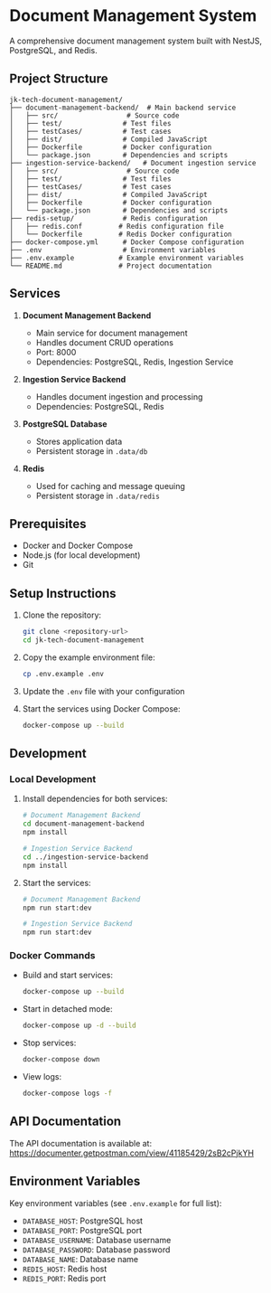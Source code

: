 # Document Management System

A comprehensive document management system built with NestJS, PostgreSQL, and Redis.

## Project Structure

```
jk-tech-document-management/
├── document-management-backend/  # Main backend service
│   ├── src/                 # Source code
│   ├── test/               # Test files
│   ├── testCases/          # Test cases
│   ├── dist/               # Compiled JavaScript
│   ├── Dockerfile          # Docker configuration
│   └── package.json        # Dependencies and scripts
├── ingestion-service-backend/   # Document ingestion service
│   ├── src/                 # Source code
│   ├── test/               # Test files
│   ├── testCases/          # Test cases
│   ├── dist/               # Compiled JavaScript
│   ├── Dockerfile          # Docker configuration
│   └── package.json        # Dependencies and scripts
├── redis-setup/            # Redis configuration
│   ├── redis.conf         # Redis configuration file
│   └── Dockerfile         # Redis Docker configuration
├── docker-compose.yml      # Docker Compose configuration
├── .env                    # Environment variables
├── .env.example           # Example environment variables
└── README.md              # Project documentation
```

## Services

1. **Document Management Backend**
   - Main service for document management
   - Handles document CRUD operations
   - Port: 8000
   - Dependencies: PostgreSQL, Redis, Ingestion Service

2. **Ingestion Service Backend**
   - Handles document ingestion and processing
   - Dependencies: PostgreSQL, Redis

3. **PostgreSQL Database**
   - Stores application data
   - Persistent storage in `.data/db`

4. **Redis**
   - Used for caching and message queuing
   - Persistent storage in `.data/redis`

## Prerequisites

- Docker and Docker Compose
- Node.js (for local development)
- Git

## Setup Instructions

1. Clone the repository:
   ```bash
   git clone <repository-url>
   cd jk-tech-document-management
   ```

2. Copy the example environment file:
   ```bash
   cp .env.example .env
   ```

3. Update the `.env` file with your configuration

4. Start the services using Docker Compose:
   ```bash
   docker-compose up --build
   ```

## Development

### Local Development

1. Install dependencies for both services:
   ```bash
   # Document Management Backend
   cd document-management-backend
   npm install

   # Ingestion Service Backend
   cd ../ingestion-service-backend
   npm install
   ```

2. Start the services:
   ```bash
   # Document Management Backend
   npm run start:dev

   # Ingestion Service Backend
   npm run start:dev
   ```

### Docker Commands

- Build and start services:
  ```bash
  docker-compose up --build
  ```

- Start in detached mode:
  ```bash
  docker-compose up -d --build
  ```

- Stop services:
  ```bash
  docker-compose down
  ```

- View logs:
  ```bash
  docker-compose logs -f
  ```

## API Documentation

The API documentation is available at:
https://documenter.getpostman.com/view/41185429/2sB2cPjkYH

## Environment Variables

Key environment variables (see `.env.example` for full list):

- `DATABASE_HOST`: PostgreSQL host
- `DATABASE_PORT`: PostgreSQL port
- `DATABASE_USERNAME`: Database username
- `DATABASE_PASSWORD`: Database password
- `DATABASE_NAME`: Database name
- `REDIS_HOST`: Redis host
- `REDIS_PORT`: Redis port
